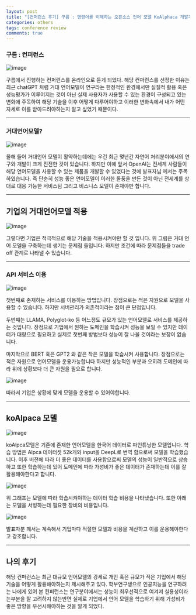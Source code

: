 ```yaml
---
layout: post
title: "[컨퍼런스 후기] 구름 : 명령어를 이해하는 오픈소스 언어 모델 KoAlphaca 개발기"
categories: others
tags: conference review
comments: true
---
```


### 구름 : 컨퍼런스 

![image](https://github.com/LEFT-BEE/LEFT-BEE.github.io/assets/65720894/c759c1e3-63e1-4ecc-8ed8-a34aa0716826)

구름에서 진행하는 컨퍼런스를 온라인으로 듣게 되었다. 해당 컨퍼런스를 선정한 이유는 최근 chatGPT 처럼 거대 언어모델이 연구라는 한정적인
환경에서만 실질적 활용 혹은 성능평가가 이루어지는 것이 아닌 실제 사용자가 사용할 수 있는 환경이 구성되고 있는 변화에 주목하여 해당 기술을
이후 어떻게 다루어야하고 이러한 변화속에서 내가 어떤 자세로 이를 받아드려야하는지 알고 싶었기 때문이다.

---

### 거대언어모델?

![image](https://github.com/LEFT-BEE/LEFT-BEE.github.io/assets/65720894/9e686e17-fc04-486a-9980-5034af634c35)

올해 들어 거대언어 모델이 활약하는데에는 우건 최근 몇년간 자연어 처리분야에서의 연구와 개발이 크게 진전한 것이 있습니다. 하지만 이에 앞서 
OpenAI는 전세계 사람들이 해당 언어모델을 사용할 수 있는 제품을 개발할 수 있었다는 것에 발표자님 께서는 주목하였습니다. 즉 단순히 성능 좋은 언어모델이
이러한 돌풍을 만든 것이 아닌 전세계를 상대로 대응 가능한 서비스팀 그리고 비스니스 모델이 존재야만 합니다.

---

## 기업의 거대언어모델 적용

![image](https://github.com/LEFT-BEE/LEFT-BEE.github.io/assets/65720894/dc25523f-8d53-4b52-93b1-2b56df152d0b)

그렇다면 기업은 적극적으로 해당 기술을 적용시켜야만 할 것 입니다. 위 그림은 거대 언어 모델을 구축하는데 생기는 문제점 들입니다. 하지만 조건에 따라 
문제점들을 trade off 관계로 나타낼 수 있습니다.

---

### API 서비스 이용

![image](https://github.com/LEFT-BEE/LEFT-BEE.github.io/assets/65720894/af99f5fe-9fa7-41ee-9e52-be150beaec21)

첫번쨰로 존재하는 서비스를 이용하는 방법입니다. 장점으로는 적은 자원으로 모델을 사용할 수 있습니다. 하지만 서버관리가 의존적이라는 점이 큰 단점입니다.

두번쨰는 LLAMA, Polyglot-ko 등 어느정도 규모가 있는 언어모델로 서비스를 제공하는 것입니다. 장점으로 기업에서 원하는 도메인을 학습시켜 성능을 보일 수 있지만
데이터가 대량으로 필요하고 실제로 첫번째 방법보다 성능이 잘 나올 것이라는 보장이 없습니다.

마지막으로 BERT 혹은 GPT2 와 같은 작은 모델을 학습시켜 사용합니다. 장점으로는 적은 자원으로 언어모델을 운용가능합니다 하지만 성능적인 부분과
오히려 도메인에 따라 위에 상황보다 더 큰 자원을 필요로 합니다.

![image](https://github.com/LEFT-BEE/LEFT-BEE.github.io/assets/65720894/748566df-4882-45e0-be1a-d6cbcddca2cd)


따라서 기업은 상황에 맞게 모델을 운용할 수 있어야합니다.


---


## koAlpaca 모델

![image](https://github.com/LEFT-BEE/LEFT-BEE.github.io/assets/65720894/e6becd1a-0e27-4e95-b9e0-116b521874ad)

koAlpca모델은 기존에 존재한 언어모델을 한국어 데이터로 파인튜닝한 모델입니다. 학습 방법은 Alpca 데이터셋 52k개와 input을 DeepL로 번역
함으로써 모델을 학습했습니다. 이후 버전에 따라 더 좋은 데이터를 사용함으로써 모델의 성능이 일반적으로 상승하고 또한 학습하는데 있어 도메인에 따라
가성비가 좋은 데이터가 존재하는데 이를 잘활용해야한다고 합니다.

![image](https://github.com/LEFT-BEE/LEFT-BEE.github.io/assets/65720894/c3d13918-fc66-4c6e-8dc5-db7ac293a84d)

위 그래프는 모델에 따라 학습시켜야하는 데이터 학습 비용을 나타냈습니다. 또한 아래는 모델을 서빙하는데 필요한 장비의 비용입니다.

![image](https://github.com/LEFT-BEE/LEFT-BEE.github.io/assets/65720894/548b4e89-1b6a-4502-9605-aceb7fb61f56)

발표자분 께서는 계속해서 기업마다 적절한 모델과 비용을 계산하고 이를 운용해야한다고 강조합니다.


---

## 나의 후기

해당 컨퍼런스는 최근 대규모 언어모델의 강세로 개인 혹은 규모가 작은 기업에서 해당 기술을 어떻게 활용해야하는지 제시해주고 있다. 학부연구생으로
인공지능을 연구하려는 나에게 있어 본 컨퍼런스는 연구분야에서는 성능이 최우선적으로 여겨져 실용성이라는부분을 잘 고려하지 않는반면
실제로 기업에서 언어 모델을 학습하기 위해 가성비가 좋은 방향을 우선시해야하는 것을 알게 되었다.


